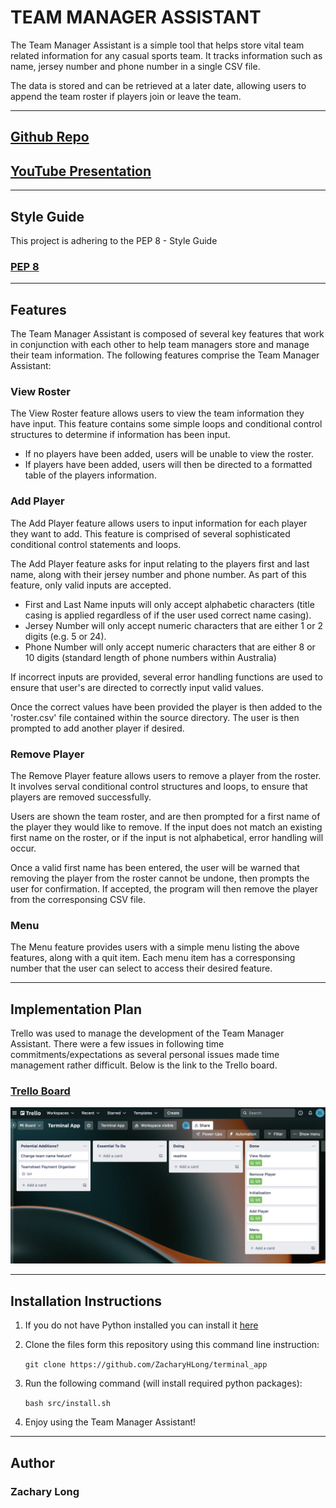 # TEAM MANAGER ASSISTANT
The Team Manager Assistant is a simple tool that helps store vital team related information for any casual sports team. It tracks information such as name, jersey number and phone number in a single CSV file.  
  
The data is stored and can be retrieved at a later date, allowing users to append the team roster if players join or leave the team.  

---
## [Github Repo](https://github.com/ZacharyHLong/terminal_app)  

## [YouTube Presentation](https://youtu.be/vpCJ3zRv5MY)
---
## Style Guide
This project is adhering to the PEP 8 - Style Guide  
### [PEP 8](https://peps.python.org/pep-0008/)
---
## Features
The Team Manager Assistant is composed of several key features that work in conjunction with each other to help team managers store and manage their team information. The following features comprise the Team Manager Assistant:
### **View Roster**
The View Roster feature allows users to view the team information they have input. This feature contains some simple loops and conditional control structures to determine if information has been input.  

- If no players have been added, users will be unable to view the roster.
- If players have been added, users will then be directed to a formatted table of the players information.

### **Add Player**
The Add Player feature allows users to input information for each player they want to add. This feature is comprised of several sophisticated conditional control statements and loops.  

The Add Player feature asks for input relating to the players first and last name, along with their jersey number and phone number. As part of this feature, only valid inputs are accepted.

- First and Last Name inputs will only accept alphabetic characters (title casing is applied regardless of if the user used correct name casing).
- Jersey Number will only accept numeric characters that are either 1 or 2 digits (e.g. 5 or 24).
- Phone Number will only accept numeric characters that are either 8 or 10 digits (standard length of phone numbers within Australia)

If incorrect inputs are provided, several error handling functions are used to ensure that user's are directed to correctly input valid values.

Once the correct values have been provided the player is then added to the 'roster.csv' file contained within the source directory. The user is then prompted to add another player if desired.

### **Remove Player**
The Remove Player feature allows users to remove a player from the roster. It involves serval conditional control structures and loops, to ensure that players are removed successfully.  

Users are shown the team roster, and are then prompted for a first name of the player they would like to remove. If the input does not match an existing first name on the roster, or if the input is not alphabetical, error handling will occur.

Once a valid first name has been entered, the user will be warned that removing the player from the roster cannot be undone, then prompts the user for confirmation. If accepted, the program will then remove the player from the corresponsing CSV file.

### **Menu**
The Menu feature provides users with a simple menu listing the above features, along with a quit item. Each menu item has a corresponsing number that the user can select to access their desired feature.  

---
## Implementation Plan
Trello was used to manage the development of the Team Manager Assistant. There were a few issues in following time commitments/expectations as several personal issues made time management rather difficult. Below is the link to the Trello board.
### [Trello Board](https://trello.com/b/vo7p8LTM/terminal-app)

![Trello Board Image](docs/trello-board.png)

----
## Installation Instructions
1. If you do not have Python installed you can install it [here](https://www.python.org/downloads/)
   
2. Clone the files form this repository using this command line instruction:   
   
    `git clone https://github.com/ZacharyHLong/terminal_app`

3. Run the following command (will install required python packages):
   
   `bash src/install.sh`

4. Enjoy using the Team Manager Assistant!

---
## Author
### Zachary Long
